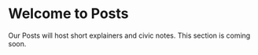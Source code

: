 # Welcome to Posts

Our Posts will host short explainers and civic notes. This section is coming soon.
